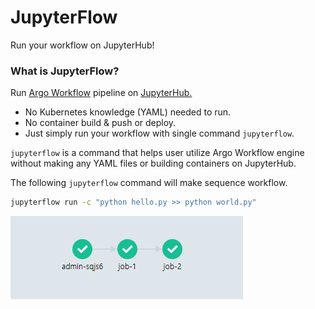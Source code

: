 # JupyterFlow

Run your workflow on JupyterHub!

### What is JupyterFlow?

Run [Argo Workflow](https://argoproj.github.io/argo) pipeline on [JupyterHub.](https://jupyter.org/hub)

- No Kubernetes knowledge (YAML) needed to run.
- No container build & push or deploy.
- Just simply run your workflow with single command `jupyterflow`.

`jupyterflow` is a command that helps user utilize Argo Workflow engine without making any YAML files or building containers on JupyterHub.

The following `jupyterflow` command will make sequence workflow.

```bash
jupyterflow run -c "python hello.py >> python world.py"
```

![](images/intro.png)
